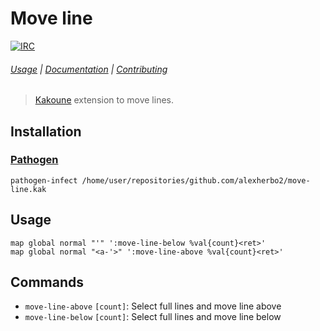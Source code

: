 # Move line

[![IRC][IRC Badge]][IRC]

###### [Usage](#usage) | [Documentation](#commands) | [Contributing](CONTRIBUTING)

> [Kakoune] extension to move lines.

## Installation

### [Pathogen]

``` kak
pathogen-infect /home/user/repositories/github.com/alexherbo2/move-line.kak
```

## Usage

``` kak
map global normal "'" ':move-line-below %val{count}<ret>'
map global normal "<a-'>" ':move-line-above %val{count}<ret>'
```

## Commands

- `move-line-above` `[count]`: Select full lines and move line above
- `move-line-below` `[count]`: Select full lines and move line below

[Kakoune]: https://kakoune.org
[IRC]: https://webchat.freenode.net?channels=kakoune
[IRC Badge]: https://img.shields.io/badge/IRC-%23kakoune-blue.svg
[Pathogen]: https://github.com/alexherbo2/pathogen.kak
